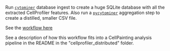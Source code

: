 Run [`cytominer`](https://github.com/cytomining/cytominer) database ingest to 
create a huge SQLite database with all the 
extracted CellProfiler features.  Also run a 
[`pycytominer`](https://github.com/cytomining/pycytominer) 
aggregation step to create a distilled, smaller CSV file.

See the [workflow here](https://portal.firecloud.org/#methods/bayer-pcl-cell-imaging/cytomining/13)

See a description of how this workflow fits into a CellPainting analysis pipeline 
in the README in the "cellprofiler_distributed" folder.
